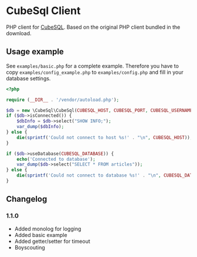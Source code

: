 # CubeSql Client

PHP client for [CubeSQL](http://www.sqlabs.com/cubesql.php). Based on the original PHP client bundled in the download.

## Usage example

See `examples/basic.php` for a complete example. Therefore you have to copy `examples/config_example.php` to `examples/config.php` and fill in your database settings.

```php
<?php

require (__DIR__ . '/vendor/autoload.php');

$db = new \CubeSql\CubeSql(CUBESQL_HOST, CUBESQL_PORT, CUBESQL_USERNAME, CUBESQL_PASSWORD);
if ($db->isConnected()) {
	$dbInfo = $db->select("SHOW INFO;");
	var_dump($dbInfo);
} else {
	die(sprintf('Could not connect to host %s!' . "\n", CUBESQL_HOST));
}

if ($db->useDatabase(CUBESQL_DATABASE)) {
	echo('Connected to database');
	var_dump($db->select("SELECT * FROM articles"));
} else {
	die(sprintf('Could not connect to database %s!' . "\n", CUBESQL_DATABASE));
}
```

## Changelog

### 1.1.0

* Added monolog for logging
* Added basic example
* Added getter/setter for timeout
* Boyscouting
